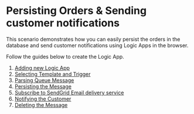 # Persisting Orders & Sending customer notifications

This scenario demonstrates how you can easily persist the orders in the database and send customer notifications using Logic Apps in the browser.

Follow the guides below to create the Logic App.

1. [Adding new Logic App](CreatingNewLogicApp.md)
2. [Selecting Template and Trigger](SelectTemplateNTrigger.md)
3. [Parsing Queue Message](ParsingQueueMessage.md)
4. [Persisting the Message](PersistingMessage.md)
5. [Subscribe to SendGrid Email delivery service](SubscribeSendGridService.md)
6. [Notifying the Customer](NotifyingtheCustomer.md)
7. [Deleting the Message](DeleteMessage.md)


